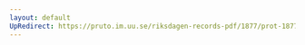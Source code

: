 ```yaml
---
layout: default
UpRedirect: https://pruto.im.uu.se/riksdagen-records-pdf/1877/prot-1877--ak--029.pdf
---
```

